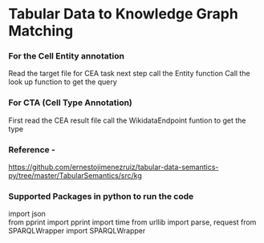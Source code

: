 # Tabular Data to Knowledge Graph Matching
### For the Cell Entity annotation
Read the target file for CEA task
next step call the Entity function
Call the look up function to get the query
### For CTA (Cell Type Annotation) 
First read the CEA result file 
call the  WikidataEndpoint funtion to get the type

### Reference -
https://github.com/ernestojimenezruiz/tabular-data-semantics-py/tree/master/TabularSemantics/src/kg 


### Supported Packages in python to run the code
import json <br/>
from pprint import pprint
import time
from urllib import parse, request
from SPARQLWrapper import SPARQLWrapper
